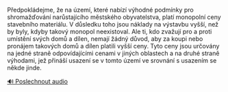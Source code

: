 
Předpokládejme, že na území, které nabízí výhodné podmínky pro shromažďování narůstajícího městského obyvatelstva, platí monopolní ceny stavebního materiálu. V důsledku toho jsou náklady na výstavbu vyšší, než by byly, kdyby takový monopol neexistoval. Ale ti, kdo zvažují pro a proti umístění svých domů a dílen, nemají žádný důvod, aby za koupi nebo pronájem takových domů a dílen platili vyšší ceny. Tyto ceny jsou určovány na jedné straně odpovídajícími cenami v jiných oblastech a na druhé straně výhodami, jež přináší usazení se v tomto území ve srovnání s usazením se někde jinde.

[🔊 Poslechnout audio](/data/7-paragraphs/audio/chapter_67/para_009-Pedpokldejme-e-na-zem-kter-nabz-vhodn.mp3)
